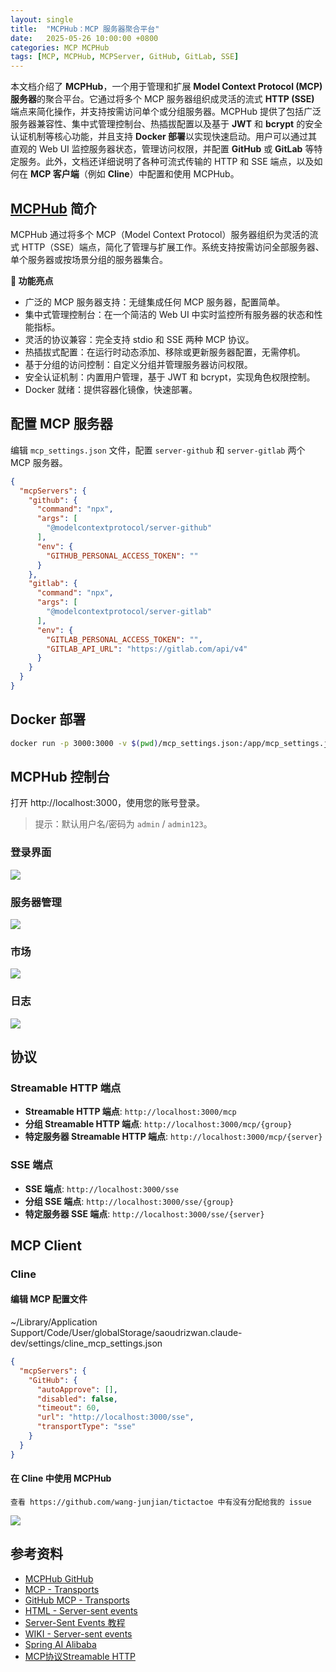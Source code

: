 ```yaml
---
layout: single
title:  "MCPHub：MCP 服务器聚合平台"
date:   2025-05-26 10:00:00 +0800
categories: MCP MCPHub
tags: [MCP, MCPHub, MCPServer, GitHub, GitLab, SSE]
---
```


本文档介绍了 **MCPHub**，一个用于管理和扩展 **Model Context Protocol (MCP) 服务器**的聚合平台。它通过将多个 MCP 服务器组织成灵活的流式 **HTTP (SSE)** 端点来简化操作，并支持按需访问单个或分组服务器。MCPHub 提供了包括广泛服务器兼容性、集中式管理控制台、热插拔配置以及基于 **JWT** 和 **bcrypt** 的安全认证机制等核心功能，并且支持 **Docker 部署**以实现快速启动。用户可以通过其直观的 Web UI 监控服务器状态，管理访问权限，并配置 **GitHub** 或 **GitLab** 等特定服务。此外，文档还详细说明了各种可流式传输的 HTTP 和 SSE 端点，以及如何在 **MCP 客户端**（例如 **Cline**）中配置和使用 MCPHub。

## [MCPHub](https://github.com/samanhappy/mcphub) 简介

MCPHub 通过将多个 MCP（Model Context Protocol）服务器组织为灵活的流式 HTTP（SSE）端点，简化了管理与扩展工作。系统支持按需访问全部服务器、单个服务器或按场景分组的服务器集合。

**🚀 功能亮点**

- 广泛的 MCP 服务器支持：无缝集成任何 MCP 服务器，配置简单。
- 集中式管理控制台：在一个简洁的 Web UI 中实时监控所有服务器的状态和性能指标。
- 灵活的协议兼容：完全支持 stdio 和 SSE 两种 MCP 协议。
- 热插拔式配置：在运行时动态添加、移除或更新服务器配置，无需停机。
- 基于分组的访问控制：自定义分组并管理服务器访问权限。
- 安全认证机制：内置用户管理，基于 JWT 和 bcrypt，实现角色权限控制。
- Docker 就绪：提供容器化镜像，快速部署。


## 配置 MCP 服务器

编辑 `mcp_settings.json` 文件，配置 `server-github` 和 `server-gitlab` 两个 MCP 服务器。

```json
{
  "mcpServers": {
    "github": {
      "command": "npx",
      "args": [
        "@modelcontextprotocol/server-github"
      ],
      "env": {
        "GITHUB_PERSONAL_ACCESS_TOKEN": ""
      }
    },
    "gitlab": {
      "command": "npx",
      "args": [
        "@modelcontextprotocol/server-gitlab"
      ],
      "env": {
        "GITLAB_PERSONAL_ACCESS_TOKEN": "",
        "GITLAB_API_URL": "https://gitlab.com/api/v4"
      }
    }
  }
}
```


## Docker 部署

```bash
docker run -p 3000:3000 -v $(pwd)/mcp_settings.json:/app/mcp_settings.json samanhappy/mcphub
```


## MCPHub 控制台

打开 http://localhost:3000，使用您的账号登录。
> 提示：默认用户名/密码为 `admin` / `admin123`。

### 登录界面

![](/images/2025/MCPHub/MCPHub-Dashboard.png)

### 服务器管理

![](/images/2025/MCPHub/MCPHub-Servers.png)

### 市场

![](/images/2025/MCPHub/MCPHub-Market.png)

### 日志

![](/images/2025/MCPHub/MCPHub-Logs.png)


## 协议
### Streamable HTTP 端点

- **Streamable HTTP 端点**: `http://localhost:3000/mcp`
- **分组 Streamable HTTP 端点**: `http://localhost:3000/mcp/{group}`
- **特定服务器 Streamable HTTP 端点**: `http://localhost:3000/mcp/{server}`

### SSE 端点

- **SSE 端点**: `http://localhost:3000/sse`
- **分组 SSE 端点**: `http://localhost:3000/sse/{group}`
- **特定服务器 SSE 端点**: `http://localhost:3000/sse/{server}`


## MCP Client
### Cline

#### 编辑 MCP 配置文件

~/Library/Application Support/Code/User/globalStorage/saoudrizwan.claude-dev/settings/cline_mcp_settings.json

```json
{
  "mcpServers": {
    "GitHub": {
      "autoApprove": [],
      "disabled": false,
      "timeout": 60,
      "url": "http://localhost:3000/sse",
      "transportType": "sse"
    }
  }
}
```

#### 在 Cline 中使用 MCPHub

`查看 https://github.com/wang-junjian/tictactoe 中有没有分配给我的 issue`

![](/images/2025/MCPHub/MCPHub-Cline.png)


## 参考资料
- [MCPHub GitHub](https://github.com/samanhappy/mcphub)
- [MCP - Transports](https://modelcontextprotocol.io/docs/concepts/transports)
- [GitHub MCP - Transports](https://github.com/modelcontextprotocol/modelcontextprotocol/blob/main/docs/specification/2025-03-26/basic/transports.mdx)
- [HTML - Server-sent events](https://html.spec.whatwg.org/multipage/server-sent-events.html)
- [Server-Sent Events 教程](https://www.ruanyifeng.com/blog/2017/05/server-sent_events.html)
- [WIKI - Server-sent events](https://en.wikipedia.org/wiki/Server-sent_events)
- [Spring AI Alibaba](https://java2ai.com/)
- [MCP协议Streamable HTTP](https://www.cnblogs.com/xiao987334176/p/18845151)
